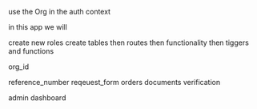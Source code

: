 use the Org in the auth context

in this app
we will

create new roles
create tables
then routes
then functionality
then tiggers and functions

org_id

reference_number
reqeuest_form
orders
documents
verification

admin dashboard
